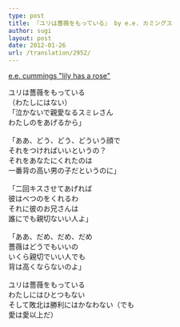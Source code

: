 ```yaml
---
type: post
title: 『ユリは薔薇をもっている』 by e.e. カミングス
author: sugi
layout: post
date: 2012-01-26
url: /translation/2952/
---
```

<a href="http://www.americanpoems.com/poets/eecummings/11937" onclick="_gaq.push(['_trackEvent', 'outbound-article', 'http://www.americanpoems.com/poets/eecummings/11937', 'e.e. cummings &quot;lily has a rose&quot;']);" >e.e. cummings "lily has a rose"</a>

<pre>ユリは薔薇をもっている
（わたしにはない）
「泣かないで親愛なるスミレさん
わたしのをあげるから」

「ああ、どう、どう、どういう顔で
それをつければいいというの？
それをあなたにくれたのは
一番背の高い男の子だというのに」

「二回キスさせてあげれば
彼はべつのをくれるわ
それに彼のお兄さんは
誰にでも親切ないい人よ」

「ああ、だめ、だめ、だめ
薔薇はどうでもいいの
いくら親切でいい人でも
背は高くならないのよ」

ユリは薔薇をもっている
わたしにはひとつもない
そして敗北は勝利にはかなわない（でも
愛は愛以上だ）
</pre>